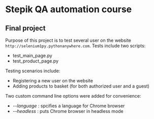 # Stepik QA automation course

## Final project

Purpose of this project is to test several user on the website
`http://selenium1py.pythonanywhere.com`. Tests include two scripts:
+ test_main_page.py
+ test_product_page.py

Testing scenarios include:
+ Registering a new user on the website
+ Adding products to basket (for both authorized user and a guest)

Two custom command line options were added for convenience:
+ *--language* : spcifies a language for Chrome browser
+ *--headless* : puts Chrome browser in headless mode
